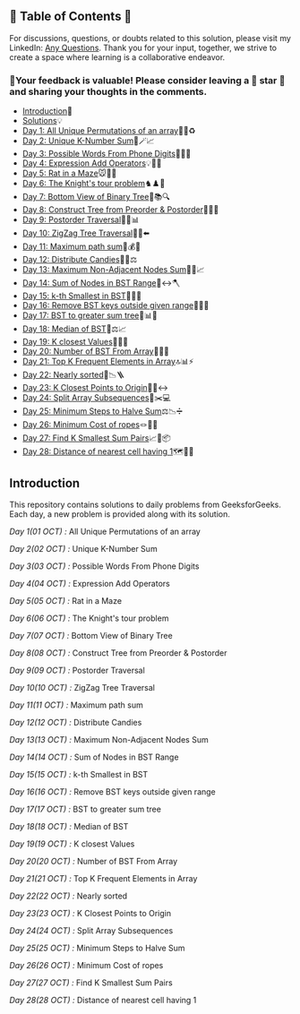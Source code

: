 ## 📜 Table of Contents 📜

For discussions, questions, or doubts related to this solution, please visit my LinkedIn: [Any Questions](https://www.linkedin.com/in/patel-hetkumar-sandipbhai-8b110525a/). Thank you for your input, together, we strive to create a space where learning is a collaborative endeavor.

### 🔮Your feedback is valuable! Please consider leaving a 🌟 star 🌟 and sharing your thoughts in the comments.

- [Introduction](../README.md)📝
- [Solutions]()💡
- [Day 1: All Unique Permutations of an array](01(Oct)%20All%20Unique%20Permutations%20of%20an%20array.md)🔀🌀♻️
- [Day 2: Unique K-Number Sum](02(Oct)%20Unique%20K-Number%20Sum.md)🎯🪄📈
- [Day 3: Possible Words From Phone Digits](03(Oct)%20Possible%20Words%20From%20Phone%20Digits.md)📱📞🔢
- [Day 4: Expression Add Operators](04(Oct)%20Expression%20Add%20Operators.md)💡🧮🏁
- [Day 5: Rat in a Maze](05(Oct)%20Rat%20in%20a%20Maze.md)🐭🐀🚀
- [Day 6: The Knight's tour problem](06(Oct)%20The%20Knight's%20tour%20problem.md)♞♟️🔄
- [Day 7: Bottom View of Binary Tree](07(Oct)%20Bottom%20View%20of%20Binary%20Tree.md)🌳📚🔍
- [Day 8: Construct Tree from Preorder & Postorder](08(Oct)%20Construct%20Tree%20from%20Preorder%20%26%20Postorder.md)🌳🌲📘
- [Day 9: Postorder Traversal](09(Oct)%20Postorder%20Traversal.md)🔄🌳📊
- [Day 10: ZigZag Tree Traversal](10(Oct)%20ZigZag%20Tree%20Traversal.md)🔁🌳⬅️
- [Day 11: Maximum path sum](11(Oct)%20Maximum%20path%20sum.md)🌳💰🔝
- [Day 12: Distribute Candies](12(Oct)%20Distribute%20Candies.md)🍬🔢⚖️
- [Day 13: Maximum Non-Adjacent Nodes Sum](13(Oct)%20Maximum%20Non-Adjacent%20Nodes%20Sum.md)🌳🚫📈
- [Day 14: Sum of Nodes in BST Range](14(Oct)%20Sum%20of%20Nodes%20in%20BST%20Range.md)🌳↔️🪓
- [Day 15: k-th Smallest in BST](15(Oct)%20k-th%20Smallest%20in%20BST.md)🌳🎯🧩
- [Day 16: Remove BST keys outside given range](16(Oct)%20Remove%20BST%20keys%20outside%20given%20range.md)🌳🏁🔄
- [Day 17: BST to greater sum tree](17(Oct)%20BST%20to%20greater%20sum%20tree.md)🔄📊🌳
- [Day 18: Median of BST](18(Oct)%20Median%20of%20BST.md)🌳⚖️📈
- [Day 19: K closest Values](19(Oct)%20K%20closest%20Values.md)📏🎯🌳
- [Day 20: Number of BST From Array](20(Oct)%20Number%20of%20BST%20From%20Array.md)🌳🔢🚀
- [Day 21: Top K Frequent Elements in Array](21(Oct)%20Top%20K%20Frequent%20in%20Array.md)🔝📊⚡
- [Day 22: Nearly sorted](22(Oct)%20Nearly%20sorted.md)🧩📉🪜
- [Day 23: K Closest Points to Origin](23(Oct)%20K%20Closest%20Points%20to%20Origin.md)📍🧭↔️
- [Day 24: Split Array Subsequences](24(Oct)%20Split%20Array%20Subsequences.md)🔢✂️💻
- [Day 25: Minimum Steps to Halve Sum](25(Oct)%20Minimum%20Steps%20to%20Halve%20Sum.md)⚖️📉➗
- [Day 26: Minimum Cost of ropes](26(Oct)%20Minimum%20Cost%20of%20ropes.md)🪢🔗🌳
- [Day 27: Find K Smallest Sum Pairs](27(Oct)%20Find%20K%20Smallest%20Sum%20Pairs.md)📈🔢📦
- [Day 28: Distance of nearest cell having 1](28(Oct)%20Distance%20of%20nearest%20cell%20having%201.md)🗺️🌊🔢


## Introduction

This repository contains solutions to daily problems from GeeksforGeeks. Each day, a new problem is provided along with its solution.

_Day 1(01 OCT) :_ All Unique Permutations of an array

_Day 2(02 OCT) :_ Unique K-Number Sum

_Day 3(03 OCT) :_ Possible Words From Phone Digits

_Day 4(04 OCT) :_ Expression Add Operators 

_Day 5(05 OCT) :_ Rat in a Maze 

_Day 6(06 OCT) :_ The Knight's tour problem

_Day 7(07 OCT) :_ Bottom View of Binary Tree

_Day 8(08 OCT) :_ Construct Tree from Preorder & Postorder

_Day 9(09 OCT) :_ Postorder Traversal

_Day 10(10 OCT) :_ ZigZag Tree Traversal

_Day 11(11 OCT) :_ Maximum path sum

_Day 12(12 OCT) :_ Distribute Candies

_Day 13(13 OCT) :_ Maximum Non-Adjacent Nodes Sum

_Day 14(14 OCT) :_ Sum of Nodes in BST Range

_Day 15(15 OCT) :_ k-th Smallest in BST

_Day 16(16 OCT) :_ Remove BST keys outside given range

_Day 17(17 OCT) :_ BST to greater sum tree

_Day 18(18 OCT) :_ Median of BST

_Day 19(19 OCT) :_ K closest Values

_Day 20(20 OCT) :_ Number of BST From Array

_Day 21(21 OCT) :_ Top K Frequent Elements in Array

_Day 22(22 OCT) :_ Nearly sorted

_Day 23(23 OCT) :_ K Closest Points to Origin

_Day 24(24 OCT) :_ Split Array Subsequences

_Day 25(25 OCT) :_ Minimum Steps to Halve Sum

_Day 26(26 OCT) :_ Minimum Cost of ropes

_Day 27(27 OCT) :_ Find K Smallest Sum Pairs

_Day 28(28 OCT) :_ Distance of nearest cell having 1

<!--_Day 29(29 OCT) :_ 

_Day 30(30 OCT) :_ -->
